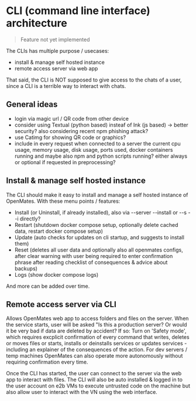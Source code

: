 # CLI (command line interface) architecture 

> Feature not yet implemented

The CLIs has multiple purpose / usecases:
- install & manage self hosted instance
- remote access server via web app

That said, the CLI is NOT supposed to give access to the chats of a user, since a CLI is a terrible way to interact with chats.

## General ideas

- login via magic url / QR code from other device
- consider using Textual (python based) insteaf of Ink (js based) -> better security? also considering recent npm phishing attack?
- use Catimg for showing QR code or graphics?
- include in every request when connected to a server the current cpu usage, memory usage, disk usage, ports used, docker containers running and maybe also npm and python scripts running? either always or optional if requested in preprocessing?

## Install & manage self hosted instance

The CLI should make it easy to install and manage a self hosted instance of OpenMates. With these menu points / features:

- Install (or Uninstall, if already installed), also via --server --install or --s --i directly?
- Restart (shutdown docker compose setup, optionally delete cached data, restart docker compose setup)
- Update (auto checks for updates on cli startup, and suggests to install them)
- Reset (deletes all user data and optionally also all openmates configs, after clear warning with user being required to enter confirmation phrase after reading checklist of consequences & advice about backups)
- Logs (show docker compose logs)

And more can be added over time.

## Remote access server via CLI

Allows OpenMates web app to access folders and files on the server. When the service starts, user will be asked "Is this a production server? Or would it be very bad if data are deleted by accident? If so: Turn on 'Safety mode', which requires excplicit confirmation of every command that writes, deletes or moves files or starts, installs or deinstalls services or updates services - including an explainer of the consequences of the action. For dev servers / temp machines OpenMates can also operate more autonomously without requiring confirmation every time.

Once the CLI has started, the user can connect to the server via the web app to interact with files. The CLI will also be auto installed & logged in to the user account on e2b VMs to execute untrusted code on the machine but also allow user to interact with the VN using the web interface.
